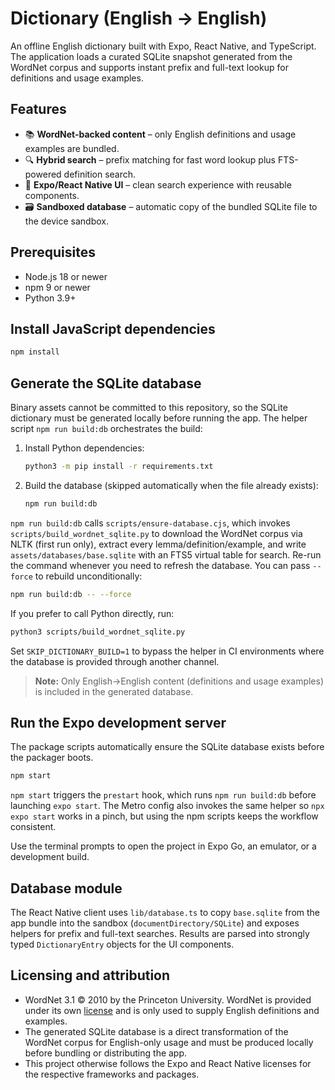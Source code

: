 # Dictionary (English → English)

An offline English dictionary built with Expo, React Native, and TypeScript. The application loads a curated SQLite
snapshot generated from the WordNet corpus and supports instant prefix and full-text lookup for definitions and usage
examples.

## Features

- 📚 **WordNet-backed content** – only English definitions and usage examples are bundled.
- 🔍 **Hybrid search** – prefix matching for fast word lookup plus FTS-powered definition search.
- 📱 **Expo/React Native UI** – clean search experience with reusable components.
- 🗃️ **Sandboxed database** – automatic copy of the bundled SQLite file to the device sandbox.

## Prerequisites

- Node.js 18 or newer
- npm 9 or newer
- Python 3.9+

## Install JavaScript dependencies

```bash
npm install
```

## Generate the SQLite database

Binary assets cannot be committed to this repository, so the SQLite dictionary must be generated locally before running
the app. The helper script `npm run build:db` orchestrates the build:

1. Install Python dependencies:
   ```bash
   python3 -m pip install -r requirements.txt
   ```
2. Build the database (skipped automatically when the file already exists):
   ```bash
   npm run build:db
   ```

`npm run build:db` calls `scripts/ensure-database.cjs`, which invokes `scripts/build_wordnet_sqlite.py` to download the
WordNet corpus via NLTK (first run only), extract every lemma/definition/example, and write
`assets/databases/base.sqlite` with an FTS5 virtual table for search. Re-run the command whenever you need to refresh the
database. You can pass `--force` to rebuild unconditionally:

```bash
npm run build:db -- --force
```

If you prefer to call Python directly, run:

```bash
python3 scripts/build_wordnet_sqlite.py
```

Set `SKIP_DICTIONARY_BUILD=1` to bypass the helper in CI environments where the database is provided through another
channel.

> **Note:** Only English→English content (definitions and usage examples) is included in the generated database.

## Run the Expo development server

The package scripts automatically ensure the SQLite database exists before the packager boots.

```bash
npm start
```

`npm start` triggers the `prestart` hook, which runs `npm run build:db` before launching `expo start`. The Metro config
also invokes the same helper so `npx expo start` works in a pinch, but using the npm scripts keeps the workflow
consistent.

Use the terminal prompts to open the project in Expo Go, an emulator, or a development build.

## Database module

The React Native client uses `lib/database.ts` to copy `base.sqlite` from the app bundle into the sandbox (`documentDirectory/SQLite`)
and exposes helpers for prefix and full-text searches. Results are parsed into strongly typed `DictionaryEntry` objects
for the UI components.

## Licensing and attribution

- WordNet 3.1 © 2010 by the Princeton University. WordNet is provided under its own [license](https://wordnet.princeton.edu/license) and is only used to supply English definitions and examples.
- The generated SQLite database is a direct transformation of the WordNet corpus for English-only usage and must be
  produced locally before bundling or distributing the app.
- This project otherwise follows the Expo and React Native licenses for the respective frameworks and packages.
